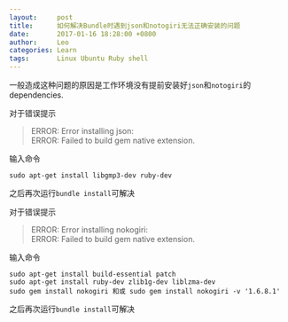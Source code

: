 ```yaml
---
layout:     post
title:      如何解决Bundle时遇到json和notogiri无法正确安装的问题
date:       2017-01-16 18:28:00 +0800
author:     Leo
categories: Learn
tags:       Linux Ubuntu Ruby shell
---
```

一般造成这种问题的原因是工作环境没有提前安装好`json`和`notogiri`的dependencies.

对于错误提示

>ERROR:  Error installing json:<br>
>ERROR: Failed to build gem native extension.

输入命令

```shell
sudo apt-get install libgmp3-dev ruby-dev
```

之后再次运行`bundle install`可解决

对于错误提示

>ERROR:  Error installing nokogiri:<br>
>ERROR: Failed to build gem native extension.

输入命令

```shell
sudo apt-get install build-essential patch
sudo apt-get install ruby-dev zlib1g-dev liblzma-dev
sudo gem install nokogiri 和或 sudo gem install nokogiri -v '1.6.8.1'
```

之后再次运行`bundle install`可解决

